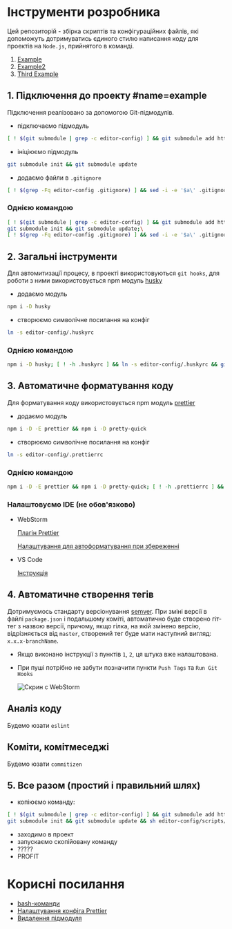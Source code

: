 # Інструменти розробника #
Цей репозиторій - збірка скриптів та конфігураційних файлів, які допоможуть дотримуватись єдиного стилю написання коду для проектів на `Node.js`, прийнятого в команді.

1. [Example](#example)
2. [Example2](#example2)
3. [Third Example](#third-example)


## 1. Підключення до проекту #name=example ##
Підключення реалізовано за допомогою Git-підмодулів.
- підключаємо підмодуль

```bash
[ ! $(git submodule | grep -c editor-config) ] && git submodule add https://master_www:3000gtnhjdbx@git.ria.com:4455/node/editor-config.git editor-config;
```
- ініціюємо підмодуль

```bash
git submodule init && git submodule update
```
- додаємо файли в `.gitignore`

```bash
[ ! $(grep -Fq editor-config .gitignore) ] && sed -i -e '$a\' .gitignore  && echo 'editor-config/*' >> .gitignore;
```
### Однією командою ###
```bash
[ ! $(git submodule | grep -c editor-config) ] && git submodule add https://master_www:3000gtnhjdbx@git.ria.com:4455/node/editor-config.git editor-config;\
git submodule init && git submodule update;\
[ ! $(grep -Fq editor-config .gitignore) ] && sed -i -e '$a\' .gitignore  && echo 'editor-config/*' >> .gitignore;
```
## 2. Загальні інструменти ##
Для автомитизації процесу, в проекті використовуються `git hooks`, для роботи з ними використовується npm модуль [husky](https://www.npmjs.com/package/husky)
- додаємо модуль

```bash
npm i -D husky
```

- створюємо символічне посилання на конфіг
```bash
ln -s editor-config/.huskyrc
```

### Однією командою ###

```bash
npm i -D husky; [ ! -h .huskyrc ] && ln -s editor-config/.huskyrc && git add .huckyrc
```
## 3. Автоматичне форматування коду ##

Для форматування коду використовується npm модуль [prettier](https://www.npmjs.com/package/prettier)

- додаємо модуль

```bash
npm i -D -E prettier && npm i -D pretty-quick
```

- створюємо символічне посилання на конфіг
```bash
ln -s editor-config/.prettierrc
```

### Однією командою ###

```bash
npm i -D -E prettier && npm i -D pretty-quick; [ ! -h .prettierrc ] && ln -s editor-config/.prettierrc && git add .prettierrc
```
### Налаштовуємо IDE (не обов'язково) ###
- WebStorm

    [Плагін Prettier](https://github.com/JetBrains/intellij-plugins/tree/master/prettierJS)
    
    [Налаштування для автоформатування при збереженні](https://prettier.io/docs/en/webstorm.html)

- VS Code
    
    [Інструкція](https://marketplace.visualstudio.com/items?itemName=esbenp.prettier-vscode)

## 4. Автоматичне створення тегів ##
Дотримуємось стандарту версіонування [semver](https://semver.org/). При зміні версії в файлі `package.json` і подальшому коміті, автоматично буде створено гіт-тег з назвою версії, причому, якщо гілка, на якій змінено версію, відрізняється від `master`, створений тег буде мати наступний вигляд: `x.x.x-branchName`.

- Якщо виконано інструкції з пунктів `1`, `2`, ця штука вже налаштована. 
- При пуші потрібно не забути позначити пункти `Push Tags` та `Run Git Hooks`
    
    ![Скрин с WebStorm](https://git.ria.com:4455/docker-compose/bu-auto-ria-devel/raw/master/public/images/git_push_example_1.png)

## Аналіз коду ##
Будемо юзати `eslint`

## Коміти, комітмеседжі ##
Будемо юзати `commitizen`



## 5. Все разом (простий і правильний шлях) ##

- копіюємо команду:
```bash
[ ! $(git submodule | grep -c editor-config) ] && git submodule add https://master_www:3000gtnhjdbx@git.ria.com:4455/node/editor-config.git editor-config;\
git submodule init && git submodule update && sh editor-config/scripts/init.sh
```
- заходимо в проект
- запускаємо скопійовану команду
- ?????
- PROFIT


# Корисні посилання #

- [bash-команди](https://git.ria.com/docker-compose/bu-auto-ria-devel/wikis/%D0%BF%D0%BE%D0%BB%D0%B5%D0%B7%D0%BD%D1%8B%D0%B5-bash-%D0%BA%D0%BE%D0%BC%D0%B0%D0%BD%D0%B4%D1%8B)
- [Налаштування конфіга Prettier](https://prettier.io/docs/en/options.html)
- [Видалення підмодуля](https://gist.github.com/myusuf3/7f645819ded92bda6677)
